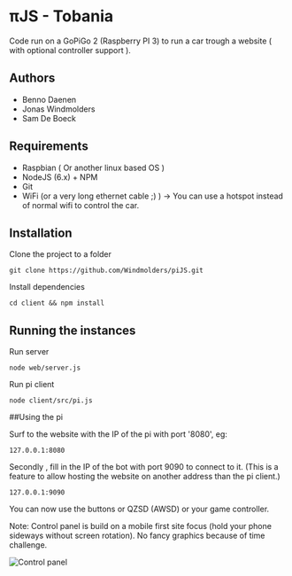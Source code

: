 # πJS - Tobania

Code run on a GoPiGo 2 (Raspberry PI 3) to run a car trough a website ( with optional controller support ).

## Authors

* Benno Daenen
* Jonas Windmolders
* Sam De Boeck

## Requirements

* Raspbian ( Or another linux based OS )
* NodeJS (6.x) + NPM
* Git
* WiFi (or a very long ethernet cable ;) ) -> You can use a hotspot instead of normal wifi to control the car.

## Installation

Clone the project to a folder
```shell
git clone https://github.com/Windmolders/piJS.git
```
Install dependencies
```shell
cd client && npm install
```

## Running the instances

Run server

```shell
node web/server.js
```

Run pi client

```shell
node client/src/pi.js
```

##Using the pi

Surf to the website with the IP of the pi with port '8080', eg:

```
127.0.0.1:8080
```

Secondly , fill in the IP of the bot with port 9090 to connect to it. (This is a feature to allow hosting the website on another address than the pi client.)

```
127.0.0.1:9090
```

You can now use the buttons or QZSD (AWSD) or your game controller.

Note: Control panel is build on a mobile first site focus (hold your phone sideways without screen rotation). No fancy graphics because of time challenge.

![Control panel](http://i.imgur.com/zXDyNLt.png "πJS Control panel")

